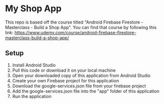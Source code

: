 # My Shop App

This repo is based off the course titled "Android Firebase Firestore - Masterclass - Build a Shop App". You can find that course by following this link: https://www.udemy.com/course/android-firebase-firestore-masterclass-build-a-shop-app/

## Setup

1. Install Android Studio
2. Pull this code or download it on your local machine
3. Open your downloaded copy of this application from Android Studio
4. Create your own Firebase project for this application
5. Download the google-services.json file from your firebase project
6. Add the google-services.json file into the "app" folder of this application
4. Run the application